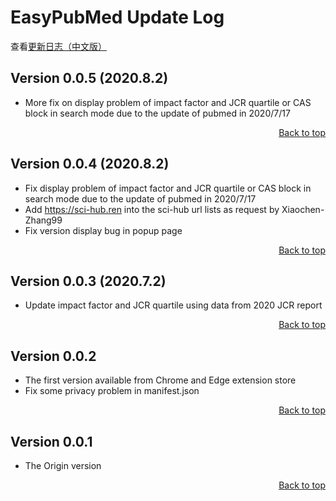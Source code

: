 <a id="top"></a>
# EasyPubMed Update Log
查看[更新日志（中文版）](https://github.com/naivenaive/EasyPubMed/blob/master/%E6%9B%B4%E6%96%B0%E6%97%A5%E5%BF%97.md)

## Version 0.0.5 (2020.8.2)
- More fix on display problem of impact factor and JCR quartile or CAS block in search mode due to the update of pubmed in 2020/7/17
<p align="right">
<a href="#top">Back to top</a>
</p>

## Version 0.0.4 (2020.8.2)
- Fix display problem of impact factor and JCR quartile or CAS block in search mode due to the update of pubmed in 2020/7/17
-  Add https://sci-hub.ren into the sci-hub url lists as request by Xiaochen-Zhang99 
-  Fix version display bug in popup page
<p align="right">
<a href="#top">Back to top</a>
</p>

## Version 0.0.3 (2020.7.2)
- Update impact factor and JCR quartile using data from 2020 JCR report
<p align="right">
<a href="#top">Back to top</a>
</p>

## Version 0.0.2
- The first version available from Chrome and Edge extension store
- Fix some privacy problem in manifest.json
<p align="right">
<a href="#top">Back to top</a>
</p>

## Version 0.0.1
- The Origin version
<p align="right">
<a href="#top">Back to top</a>
</p>